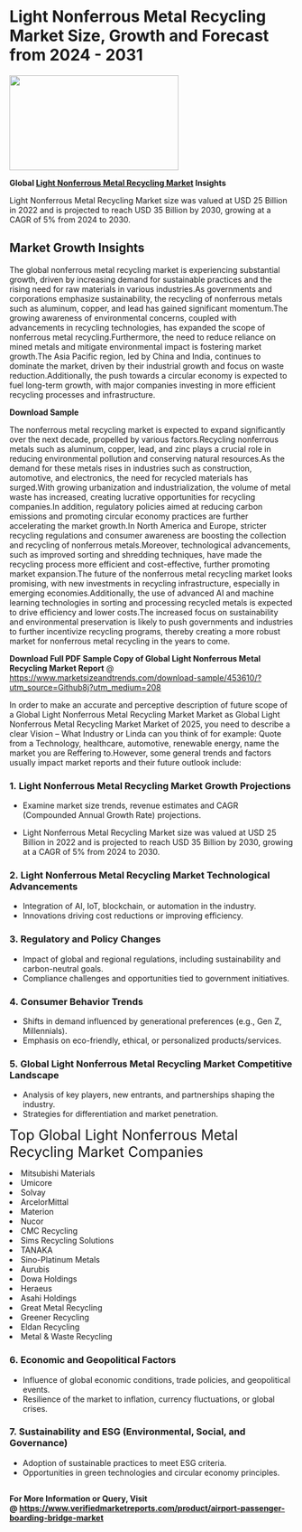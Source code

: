 <H1>Light Nonferrous Metal Recycling Market Size, Growth and Forecast from 2024 - 2031</H1><img class="aligncenter size-medium wp-image-584254" src="https://thirdeyenews.in/wp-content/uploads/2024/09/Global-Market-Research-300x168.jpeg" alt="" width="300" height="168" /><p><strong>Global&nbsp;<a href="https://www.marketsizeandtrends.com/download-sample/453610/?utm_source=Github8j?utm_medium=208">Light Nonferrous Metal Recycling Market</a> Insights</strong></p><p>Light Nonferrous Metal Recycling Market size was valued at USD 25 Billion in 2022 and is projected to reach USD 35 Billion by 2030, growing at a CAGR of 5% from 2024 to 2030.</p><p><h2>Market Growth Insights</h2> <p>The global nonferrous metal recycling market is experiencing substantial growth, driven by increasing demand for sustainable practices and the rising need for raw materials in various industries.As governments and corporations emphasize sustainability, the recycling of nonferrous metals such as aluminum, copper, and lead has gained significant momentum.The growing awareness of environmental concerns, coupled with advancements in recycling technologies, has expanded the scope of nonferrous metal recycling.Furthermore, the need to reduce reliance on mined metals and mitigate environmental impact is fostering market growth.The Asia Pacific region, led by China and India, continues to dominate the market, driven by their industrial growth and focus on waste reduction.Additionally, the push towards a circular economy is expected to fuel long-term growth, with major companies investing in more efficient recycling processes and infrastructure.</p> <p><strong>Download Sample</strong></p> <p>The nonferrous metal recycling market is expected to expand significantly over the next decade, propelled by various factors.Recycling nonferrous metals such as aluminum, copper, lead, and zinc plays a crucial role in reducing environmental pollution and conserving natural resources.As the demand for these metals rises in industries such as construction, automotive, and electronics, the need for recycled materials has surged.With growing urbanization and industrialization, the volume of metal waste has increased, creating lucrative opportunities for recycling companies.In addition, regulatory policies aimed at reducing carbon emissions and promoting circular economy practices are further accelerating the market growth.In North America and Europe, stricter recycling regulations and consumer awareness are boosting the collection and recycling of nonferrous metals.Moreover, technological advancements, such as improved sorting and shredding techniques, have made the recycling process more efficient and cost-effective, further promoting market expansion.The future of the nonferrous metal recycling market looks promising, with new investments in recycling infrastructure, especially in emerging economies.Additionally, the use of advanced AI and machine learning technologies in sorting and processing recycled metals is expected to drive efficiency and lower costs.The increased focus on sustainability and environmental preservation is likely to push governments and industries to further incentivize recycling programs, thereby creating a more robust market for nonferrous metal recycling in the years to come.</p> <p><span class=""><strong>Download Full PDF Sample Copy of Global Light Nonferrous Metal Recycling Market Report</strong> @ <a href="https://www.marketsizeandtrends.com/download-sample/453610/?utm_source=Github8j?utm_medium=208" target="_blank">https://www.marketsizeandtrends.com/download-sample/453610/?utm_source=Github8j?utm_medium=208</a></span></p><p>In order to make an accurate and perceptive description of future scope of a Global&nbsp;Light Nonferrous Metal Recycling Market Market as Global&nbsp;Light Nonferrous Metal Recycling Market Market of 2025, you need to describe a clear Vision &ndash; What Industry or Linda can you think of for example: Quote from a Technology, healthcare, automotive, renewable energy, name the market you are Reffering to.However, some general trends and factors usually impact market reports and their future outlook include:</p><h3>1.&nbsp;<strong>Light Nonferrous Metal Recycling Market Growth Projections</strong></h3><ul><li>Examine market size trends, revenue estimates and CAGR (Compounded Annual Growth Rate) projections.</li><li><p>Light Nonferrous Metal Recycling Market size was valued at USD 25 Billion in 2022 and is projected to reach USD 35 Billion by 2030, growing at a CAGR of 5% from 2024 to 2030.</p></li></ul><h3>2.&nbsp;<strong>Light Nonferrous Metal Recycling Market Technological Advancements</strong></h3><ul><li>Integration of AI, IoT, blockchain, or automation in the industry.</li><li>Innovations driving cost reductions or improving efficiency.</li></ul><h3>3.&nbsp;<strong>Regulatory and Policy Changes</strong></h3><ul><li>Impact of global and regional regulations, including sustainability and carbon-neutral goals.</li><li>Compliance challenges and opportunities tied to government initiatives.</li></ul><h3>4.&nbsp;<strong>Consumer Behavior Trends</strong></h3><ul><li>Shifts in demand influenced by generational preferences (e.g., Gen Z, Millennials).</li><li>Emphasis on eco-friendly, ethical, or personalized products/services.</li></ul><h3>5.&nbsp;<strong>Global Light Nonferrous Metal Recycling Market Competitive Landscape</strong></h3><ul><li>Analysis of key players, new entrants, and partnerships shaping the industry.</li><li>Strategies for differentiation and market penetration.</li></ul><p data-pm-slice="1 1 []"><span style="color: inherit; font-family: inherit; font-size: 25px;">Top Global Light Nonferrous Metal Recycling Market Companies</span></p><div class="" data-test-id=""><p><li>Mitsubishi Materials</li><li> Umicore</li><li> Solvay</li><li> ArcelorMittal</li><li> Materion</li><li> Nucor</li><li> CMC Recycling</li><li> Sims Recycling Solutions</li><li> TANAKA</li><li> Sino-Platinum Metals</li><li> Aurubis</li><li> Dowa Holdings</li><li> Heraeus</li><li> Asahi Holdings</li><li> Great Metal Recycling</li><li> Greener Recycling</li><li> Eldan Recycling</li><li> Metal & Waste Recycling</li></p></div><h3>6.&nbsp;<strong>Economic and Geopolitical Factors</strong></h3><ul><li>Influence of global economic conditions, trade policies, and geopolitical events.</li><li>Resilience of the market to inflation, currency fluctuations, or global crises.</li></ul><h3>7.&nbsp;<strong>Sustainability and ESG (Environmental, Social, and Governance)</strong></h3><ul><li>Adoption of sustainable practices to meet ESG criteria.</li><li>Opportunities in green technologies and circular economy principles.</li></ul><h2><strong style="font-size: 14px;">For More Information or Query, Visit @&nbsp;</strong><a style="background-color: #ffffff; font-size: 14px;" href="https://www.marketsizeandtrends.com/report/light-nonferrous-metal-recycling-market/" target="_blank">https://www.verifiedmarketreports.com/product/airport-passenger-boarding-bridge-market</a></h2>
